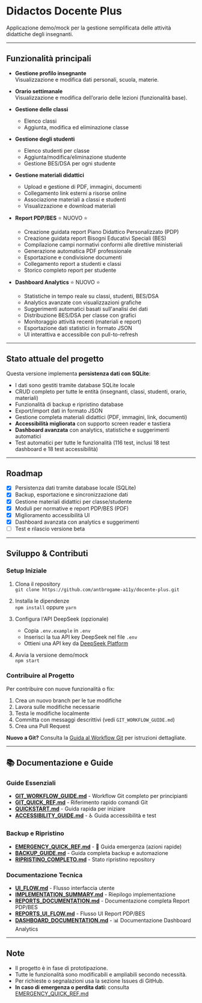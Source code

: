 # Didactos Docente Plus

Applicazione demo/mock per la gestione semplificata delle attività didattiche degli insegnanti.

---

## Funzionalità principali

- **Gestione profilo insegnante**  
  Visualizzazione e modifica dati personali, scuola, materie.

- **Orario settimanale**  
  Visualizzazione e modifica dell’orario delle lezioni (funzionalità base).

- **Gestione delle classi**  
  - Elenco classi  
  - Aggiunta, modifica ed eliminazione classe

- **Gestione degli studenti**  
  - Elenco studenti per classe  
  - Aggiunta/modifica/eliminazione studente  
  - Gestione BES/DSA per ogni studente

- **Gestione materiali didattici**  
  - Upload e gestione di PDF, immagini, documenti
  - Collegamento link esterni a risorse online
  - Associazione materiali a classi e studenti
  - Visualizzazione e download materiali

- **Report PDP/BES** ⭐ NUOVO ⭐  
  - Creazione guidata report Piano Didattico Personalizzato (PDP)
  - Creazione guidata report Bisogni Educativi Speciali (BES)
  - Compilazione campi normativi conformi alle direttive ministeriali
  - Generazione automatica PDF professionale
  - Esportazione e condivisione documenti
  - Collegamento report a studenti e classi
  - Storico completo report per studente

- **Dashboard Analytics** ⭐ NUOVO ⭐  
  - Statistiche in tempo reale su classi, studenti, BES/DSA
  - Analytics avanzate con visualizzazioni grafiche
  - Suggerimenti automatici basati sull'analisi dei dati
  - Distribuzione BES/DSA per classe con grafici
  - Monitoraggio attività recenti (materiali e report)
  - Esportazione dati statistici in formato JSON
  - UI interattiva e accessibile con pull-to-refresh

---

## Stato attuale del progetto

Questa versione implementa **persistenza dati con SQLite**:
- I dati sono gestiti tramite database SQLite locale
- CRUD completo per tutte le entità (insegnanti, classi, studenti, orario, materiali)
- Funzionalità di backup e ripristino database
- Export/import dati in formato JSON
- Gestione completa materiali didattici (PDF, immagini, link, documenti)
- **Accessibilità migliorata** con supporto screen reader e tastiera
- **Dashboard avanzata** con analytics, statistiche e suggerimenti automatici
- Test automatici per tutte le funzionalità (116 test, inclusi 18 test dashboard e 18 test accessibilità)

---

## Roadmap

- [x] Persistenza dati tramite database locale (SQLite)
- [x] Backup, esportazione e sincronizzazione dati
- [x] Gestione materiali didattici per classe/studente
- [x] Moduli per normative e report PDP/BES (PDF)
- [x] Miglioramento accessibilità UI
- [x] Dashboard avanzata con analytics e suggerimenti
- [ ] Test e rilascio versione beta

---

## Sviluppo & Contributi

### Setup Iniziale

1. Clona il repository  
   `git clone https://github.com/antbrogame-a11y/docente-plus.git`

2. Installa le dipendenze  
   `npm install` oppure `yarn`

3. Configura l'API DeepSeek (opzionale)  
   - Copia `.env.example` in `.env`
   - Inserisci la tua API key DeepSeek nel file `.env`
   - Ottieni una API key da [DeepSeek Platform](https://platform.deepseek.com/)

4. Avvia la versione demo/mock  
   `npm start`

### Contribuire al Progetto

Per contribuire con nuove funzionalità o fix:

1. Crea un nuovo branch per le tue modifiche
2. Lavora sulle modifiche necessarie
3. Testa le modifiche localmente
4. Committa con messaggi descrittivi (vedi `GIT_WORKFLOW_GUIDE.md`)
5. Crea una Pull Request

**Nuovo a Git?** Consulta la [Guida al Workflow Git](GIT_WORKFLOW_GUIDE.md) per istruzioni dettagliate.

---

## 📚 Documentazione e Guide

### Guide Essenziali
- **[GIT_WORKFLOW_GUIDE.md](GIT_WORKFLOW_GUIDE.md)** - Workflow Git completo per principianti
- **[GIT_QUICK_REF.md](GIT_QUICK_REF.md)** - Riferimento rapido comandi Git
- **[QUICKSTART.md](QUICKSTART.md)** - Guida rapida per iniziare
- **[ACCESSIBILITY_GUIDE.md](ACCESSIBILITY_GUIDE.md)** - ♿ Guida accessibilità e test

### Backup e Ripristino
- **[EMERGENCY_QUICK_REF.md](EMERGENCY_QUICK_REF.md)** - 🚨 Guida emergenza (azioni rapide)
- **[BACKUP_GUIDE.md](BACKUP_GUIDE.md)** - Guida completa backup e automazione
- **[RIPRISTINO_COMPLETO.md](RIPRISTINO_COMPLETO.md)** - Stato ripristino repository

### Documentazione Tecnica
- **[UI_FLOW.md](UI_FLOW.md)** - Flusso interfaccia utente
- **[IMPLEMENTATION_SUMMARY.md](IMPLEMENTATION_SUMMARY.md)** - Riepilogo implementazione
- **[REPORTS_DOCUMENTATION.md](REPORTS_DOCUMENTATION.md)** - Documentazione completa Report PDP/BES
- **[REPORTS_UI_FLOW.md](REPORTS_UI_FLOW.md)** - Flusso UI Report PDP/BES
- **[DASHBOARD_DOCUMENTATION.md](DASHBOARD_DOCUMENTATION.md)** - 📊 Documentazione Dashboard Analytics

---

## Note

- Il progetto è in fase di prototipazione.
- Tutte le funzionalità sono modificabili e ampliabili secondo necessità.
- Per richieste o segnalazioni usa la sezione Issues di GitHub.
- **In caso di emergenza o perdita dati:** consulta [EMERGENCY_QUICK_REF.md](EMERGENCY_QUICK_REF.md)
